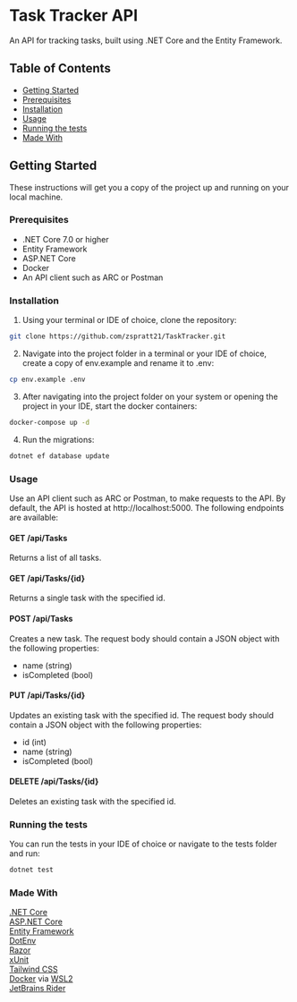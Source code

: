 ﻿# Task Tracker API
An API for tracking tasks, built using .NET Core and the Entity Framework.
## Table of Contents
- [Getting Started](#getting-started)
- [Prerequisites](#prerequisites)
- [Installation](#installation)
- [Usage](#usage)
- [Running the tests](#running-the-tests)
- [Made With](#made-with)
## Getting Started
These instructions will get you a copy of the project up and running on your local machine.
### Prerequisites
- .NET Core 7.0 or higher
- Entity Framework
- ASP.NET Core
- Docker
- An API client such as ARC or Postman
### Installation
1. Using your terminal or IDE of choice, clone the repository:
```bash
git clone https://github.com/zspratt21/TaskTracker.git
```
2. Navigate into the project folder in a terminal or your IDE of choice, create a copy of env.example and rename it to .env:
```bash
cp env.example .env
```
3. After navigating into the project folder on your system or opening the project in your IDE, start the docker containers:
```bash
docker-compose up -d
```
4. Run the migrations:
```bash
dotnet ef database update
```
### Usage
Use an API client such as ARC or Postman, to make requests to the API. By default, the API is hosted at http://localhost:5000. The following endpoints are available:
#### GET /api/Tasks
Returns a list of all tasks.
#### GET /api/Tasks/{id}
Returns a single task with the specified id.
#### POST /api/Tasks
Creates a new task. The request body should contain a JSON object with the following properties:
- name (string)
- isCompleted (bool)
#### PUT /api/Tasks/{id}
Updates an existing task with the specified id. The request body should contain a JSON object with the following properties:
- id (int)
- name (string)
- isCompleted (bool)
#### DELETE /api/Tasks/{id}
Deletes an existing task with the specified id.
### Running the tests
You can run the tests in your IDE of choice or navigate to the tests folder and run:
```bash
dotnet test
```
### Made With
[.NET Core](https://dotnet.microsoft.com/)  
[ASP.NET Core](https://docs.microsoft.com/en-us/aspnet/core/?view=aspnetcore-3.1)  
[Entity Framework](https://docs.microsoft.com/en-us/ef/)  
[DotEnv](https://github.com/MrDave1999/dotenv.core)  
[Razor](https://docs.microsoft.com/en-us/aspnet/core/razor-pages/)  
[xUnit](https://xunit.net/)  
[Tailwind CSS](https://tailwindcss.com/)  
[Docker](https://www.docker.com/) via [WSL2](https://learn.microsoft.com/en-us/windows/wsl/install)  
[JetBrains Rider](https://www.jetbrains.com/rider/)

